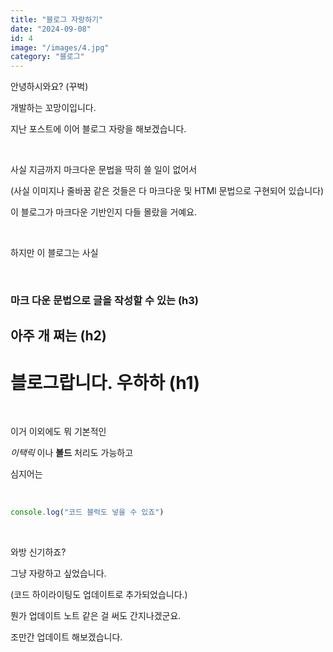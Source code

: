 ```yaml
---
title: "블로그 자랑하기"
date: "2024-09-08"
id: 4
image: "/images/4.jpg"
category: "블로그"
---
```


안녕하시와요? (꾸벅)

개발하는 꼬망이입니다.

지난 포스트에 이어 블로그 자랑을 해보겠습니다.

<br/>

사실 지금까지 마크다운 문법을 딱히 쓸 일이 없어서

(사실 이미지나 줄바꿈 같은 것들은 다 마크다운 및 HTMl 문법으로 구현되어 있습니다)

이 블로그가 마크다운 기반인지 다들 몰랐을 거예요.

<br/>

하지만 이 블로그는 사실

<br/>

### 마크 다운 문법으로 글을 작성할 수 있는 (h3)

## 아주 개 쩌는 (h2)

# 블로그랍니다. 우하하 (h1)

<br/>

이거 이외에도 뭐 기본적인

_이택릭_ 이나 **볼드** 처리도 가능하고

심지어는

<br/>

```javascript
console.log("코드 블럭도 넣을 수 있죠")
```

<br/>

와방 신기하죠?

그냥 자랑하고 싶었습니다.

(코드 하이라이팅도 업데이트로 추가되었습니다.)

뭔가 업데이트 노트 같은 걸 써도 간지나겠군요.

조만간 업데이트 해보겠습니다.